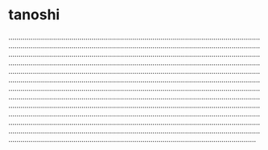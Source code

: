 # tanoshi

..........................................................................................................................................................................................................................................................................................................................................................................................................................................................................................................................................................................................................................................................................................................................................................................................................................................................................................................................................................................................................................................................................................................................................................................................................................................................................................................................................................................................................................................................................................................................................................................................................................................................................